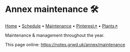 # Annex maintenance 🛠️

[Home](https://notes.grwd.uk/annex/) • [Schedule](https://notes.grwd.uk/annex/schedule) • [Maintenance](https://notes.grwd.uk/annex/maintenance) • [Pinterest↗](https://pinterest.co.uk/NatureWorksGarden/annex) • [Plants↗](https://bit.ly/annex-plants)

Maintenance & management throughout the year.

This page online: <https://notes.grwd.uk/annex/maintenance>
